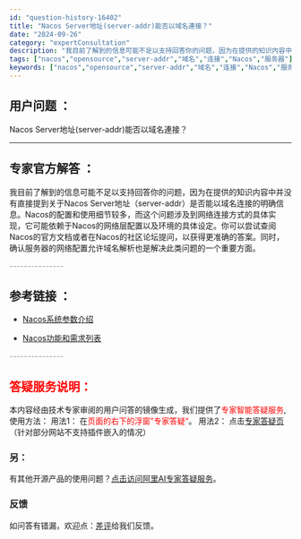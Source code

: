 ```yaml
---
id: "question-history-16402"
title: "Nacos Server地址(server-addr)能否以域名連接？"
date: "2024-09-26"
category: "expertConsultation"
description: "我目前了解到的信息可能不足以支持回答你的问题，因为在提供的知识内容中并没有直接提到关于Nacos Server地址（server-addr）是否能以域名连接的明确信息。Nacos的配置和使用细节较多，而这个问题涉及到网络连接方式的具体实现，它可能依赖于Nacos的网络层配置以及环境的具体设定。你可以"
tags: ["nacos","opensource","server-addr","域名","连接","Nacos","服务器"]
keywords: ["nacos","opensource","server-addr","域名","连接","Nacos","服务器"]
---
```


## 用户问题 ： 
 Nacos Server地址(server-addr)能否以域名連接？  

---------------
## 专家官方解答 ：

我目前了解到的信息可能不足以支持回答你的问题，因为在提供的知识内容中并没有直接提到关于Nacos Server地址（server-addr）是否能以域名连接的明确信息。Nacos的配置和使用细节较多，而这个问题涉及到网络连接方式的具体实现，它可能依赖于Nacos的网络层配置以及环境的具体设定。你可以尝试查阅Nacos的官方文档或者在Nacos的社区论坛提问，以获得更准确的答案。同时，确认服务器的网络配置允许域名解析也是解决此类问题的一个重要方面。


<font color="#949494">---------------</font> 


## 参考链接 ：

* [Nacos系统参数介绍](https://nacos.io/docs/latest/guide/admin/system-configurations)
 
 * [Nacos功能和需求列表](https://nacos.io/docs/latest/archive/feature-list)


 <font color="#949494">---------------</font> 
 


## <font color="#FF0000">答疑服务说明：</font> 

本内容经由技术专家审阅的用户问答的镜像生成，我们提供了<font color="#FF0000">专家智能答疑服务</font>,使用方法：
用法1： 在<font color="#FF0000">页面的右下的浮窗”专家答疑“</font>。
用法2： 点击[专家答疑页](https://answer.opensource.alibaba.com/docs/intro)（针对部分网站不支持插件嵌入的情况）
### 另：


有其他开源产品的使用问题？[点击访问阿里AI专家答疑服务](https://answer.opensource.alibaba.com/docs/intro)。
### 反馈
如问答有错漏，欢迎点：[差评](https://ai.nacos.io/user/feedbackByEnhancerGradePOJOID?enhancerGradePOJOId=16415)给我们反馈。
